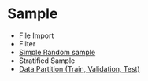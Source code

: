 # Sample
- File Import
- Filter
- [Simple Random sample](https://github.com/danielrferreira/pySTETV/tree/main/Sample/Simple%20Random)
- Stratified Sample
- [Data Partition (Train, Validation, Test)](https://github.com/danielrferreira/pySTETV/tree/main/Sample/Data%20Partition)
